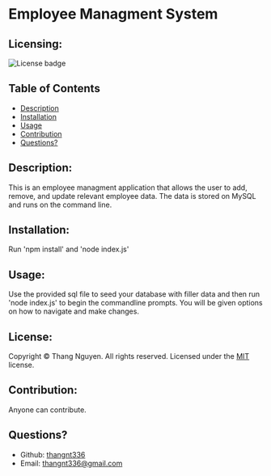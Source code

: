 # Employee Managment System
  ## Licensing:
  ![License badge](https://img.shields.io/badge/license-MIT-green)
  ## Table of Contents 
  - [Description](#description)
  - [Installation](#installation)
  - [Usage](#usage)
  - [Contribution](#contribution)
  - [Questions?](#questions)
  ## Description:
  This is an employee managment application that allows the user to add, remove, and update relevant employee data. The data is stored on MySQL and runs on the command line. 
  ## Installation:
  Run 'npm install' and 'node index.js'
  ## Usage:
  Use the provided sql file to seed your database with filler data and then run 'node index.js' to begin the commandline prompts. You will be given options on how to navigate and make changes.
  ## License:
  
  Copyright © Thang Nguyen. All rights reserved. 
  Licensed under the [MIT](https://opensource.org/licenses/MIT) license.
  ## Contribution:
  Anyone can contribute.
  ## Questions?
  - Github: [thangnt336](https://github.com/thangnt336)
  - Email: thangnt336@gmail.com 
